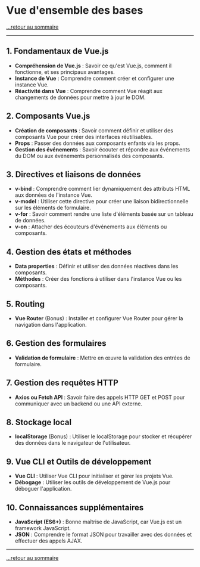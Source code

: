 # Vue d'ensemble des bases

[...retour au sommaire](../sommaire.md)

---

## 1. Fondamentaux de Vue.js

- **Compréhension de Vue.js** : Savoir ce qu'est Vue.js, comment il fonctionne, et ses principaux avantages.
- **Instance de Vue** : Comprendre comment créer et configurer une instance Vue.
- **Réactivité dans Vue** : Comprendre comment Vue réagit aux changements de données pour mettre à jour le DOM.

## 2. Composants Vue.js

- **Création de composants** : Savoir comment définir et utiliser des composants Vue pour créer des interfaces réutilisables.
- **Props** : Passer des données aux composants enfants via les props.
- **Gestion des événements** : Savoir écouter et répondre aux événements du DOM ou aux événements personnalisés des composants.

## 3. Directives et liaisons de données

- **v-bind** : Comprendre comment lier dynamiquement des attributs HTML aux données de l'instance Vue.
- **v-model** : Utiliser cette directive pour créer une liaison bidirectionnelle sur les éléments de formulaire.
- **v-for** : Savoir comment rendre une liste d'éléments basée sur un tableau de données.
- **v-on** : Attacher des écouteurs d'événements aux éléments ou composants.

## 4. Gestion des états et méthodes

- **Data properties** : Définir et utiliser des données réactives dans les composants.
- **Méthodes** : Créer des fonctions à utiliser dans l'instance Vue ou les composants.

## 5. Routing

- **Vue Router** (Bonus) : Installer et configurer Vue Router pour gérer la navigation dans l'application.

## 6. Gestion des formulaires

- **Validation de formulaire** : Mettre en œuvre la validation des entrées de formulaire.
  
## 7. Gestion des requêtes HTTP

- **Axios ou Fetch API** : Savoir faire des appels HTTP GET et POST pour communiquer avec un backend ou une API externe.

## 8. Stockage local

- **localStorage** (Bonus) : Utiliser le localStorage pour stocker et récupérer des données dans le navigateur de l'utilisateur.

## 9. Vue CLI et Outils de développement

- **Vue CLI** : Utiliser Vue CLI pour initialiser et gérer les projets Vue.
- **Débogage** : Utiliser les outils de développement de Vue.js pour déboguer l'application.

## 10. Connaissances supplémentaires

- **JavaScript (ES6+)** : Bonne maîtrise de JavaScript, car Vue.js est un framework JavaScript.
- **JSON** : Comprendre le format JSON pour travailler avec des données et effectuer des appels AJAX.


---
[...retour au sommaire](../sommaire.md)